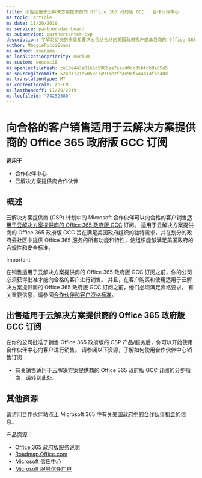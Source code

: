 ```yaml
---
title: 出售适用于云解决方案提供商的 Office 365 政府版 GCC | 合作伙伴中心
ms.topic: article
ms.date: 11/20/2019
ms.service: partner-dashboard
ms.subservice: partnercenter-csp
description: 了解将订阅的步骤和要求出售给合格的美国政府客户或承包商的 Office 365 政府版 GCC for CSP。
author: MaggiePucciEvans
ms.author: evansma
ms.localizationpriority: medium
ms.custom: seodec18
ms.openlocfilehash: ce13e443e8165d5965ea7eacd0ccd5bfdb8a65a5
ms.sourcegitcommit: 524d3121e5053a74911e2fd4e9cf5aab14f6b48d
ms.translationtype: MT
ms.contentlocale: zh-CN
ms.lasthandoff: 11/20/2019
ms.locfileid: "74252380"
---
```

# <a name="sell-office-365-government-gcc-for-csp-subscriptions-to-qualified-customers"></a>向合格的客户销售适用于云解决方案提供商的 Office 365 政府版 GCC 订阅

**适用于**

-  合作伙伴中心
-  云解决方案提供商合作伙伴


## <a name="overview"></a>概述

云解决方案提供商 (CSP) 计划中的 Microsoft 合作伙伴可以向合格的客户销售[适用于云解决方案提供商的 Office 365 政府版 GCC](https://www.microsoft.com/microsoft-365/partners/governmentforCSP) 订阅。 适用于云解决方案提供商的 Office 365 政府版 GCC 旨在满足美国政府组织的独特需求，并在划分的政府云社区中提供 Office 365 服务的所有功能和特性，使组织能够满足美国政府的合规性和安全标准。 

>[!IMPORTANT] 
>在销售适用于云解决方案提供商的 Office 365 政府版 GCC 订阅之前，你的公司必须获得批准才能向合格的客户进行销售。 并且，在客户购买和使用适用于云解决方案提供商的 Office 365 政府版 GCC 订阅之前，他们必须满足资格要求。 有关重要信息，请参阅[合作伙伴和客户资格标准](csp-gcc-validate.md)。


## <a name="sell-office-365-government-gcc-for-csp-subscriptions"></a>出售适用于云解决方案提供商的 Office 365 政府版 GCC 订阅

在你的公司批准了销售 Office 365 政府版的 CSP 产品/服务后，你可以开始使用合作伙伴中心向客户进行销售。 请参阅以下资源，了解如何使用合作伙伴中心销售订阅： 

-   有关销售适用于云解决方案提供商的 Office 365 政府版 GCC 订阅的分步指南，请转到[此处](https://go.microsoft.com/fwlink/?linkid=2007323)。  


## <a name="additional-resources"></a>其他资源

请访问合作伙伴站点上 Microsoft 365 中有关[美国政府中的合作伙伴机会](https://www.microsoft.com/microsoft-365/partners/governmentforCSP)的信息。

产品资源：

- [Office 365 政府版服务说明](https://technet.microsoft.com/library/mt774581.aspx)
- [Roadmap.Office.com](https://products.office.com/business/office-365-roadmap)
- [Microsoft 信任中心](https://www.microsoft.com/TrustCenter/)
- [Microsoft 服务信任门户](https://aka.ms/STP)

